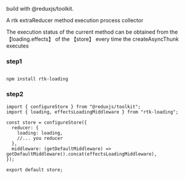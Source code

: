 

  build with @reduxjs/toolkit.
 
 A rtk extraReducer method execution process collector

 The execution status of the current method can be obtained from the 【loading.effects】 of the 【store】 every time the createAsyncThunk executes


### step1
```

npm install rtk-loading

```

### step2
```
import { configureStore } from "@reduxjs/toolkit";
import { loading, effectsLoadingMiddleware } from "rtk-loading";

const store = configureStore({
  reducer: {
    loading: loading,
    //... you reducer
  },
  middleware: (getDefaultMiddleware) => getDefaultMiddleware().concat(effectsLoadingMiddleware),
});

export default store;

```